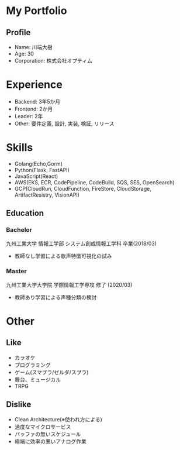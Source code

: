 # My Portfolio

## Profile
- Name: 川端大樹
- Age: 30
- Corporation: 株式会社オプティム

# Experience
- Backend: 3年5か月
- Frontend: 2か月
- Leader: 2年
- Other: 要件定義, 設計, 実装, 検証, リリース

# Skills
- Golang(Echo,Gorm)
- Python(Flask, FastAPI)
- JavaScript(React)
- AWS(EKS, ECR, CodePipeline, CodeBuild, SQS, SES, OpenSearch)
- GCP(CloudRun, CloudFunction, FireStore, CloudStorage, ArtifactResistry, VisionAPI)

## Education
### Bachelor
九州工業大学 情報工学部 システム創成情報工学科 卒業(2018/03)
- 教師なし学習による歌声特徴可視化の試み

### Master
九州工業大学大学院 学際情報工学専攻 修了 (2020/03)
- 教師あり学習による声種分類の検討

# Other
## Like
- カラオケ
- プログラミング
- ゲーム(スマブラ/ゼルダ/スプラ)
- 舞台、ミュージカル
- TRPG

## Dislike
- Clean Architecture(※使われ方による)
- 過度なマイクロサービス
- バッファの無いスケジュール
- 極端に効率の悪いアナログ作業